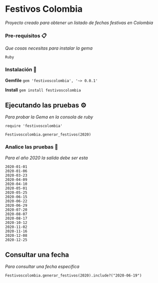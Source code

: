 # Festivos Colombia

_Proyecto creado para obtener un listado de fechas festivas en Colombia_

### Pre-requisitos 📋

_Que cosas necesitas para instalar la gema_

```
Ruby
```

### Instalación 🔧

**Gemfile**
```gem 'festivoscolombia', '~> 0.0.1'```

**Install**
```gem install festivoscolombia```

## Ejecutando las pruebas ⚙️

_Para probar la Gema en la consola de ruby_

   ```require 'festivoscolombia'```
   
   ```Festivoscolombia.generar_festivos(2020)```
### Analice las pruebas 🔩

_Para el año 2020 la salida debe ser esta_

```
2020-01-01
2020-01-06
2020-03-23
2020-04-09
2020-04-10
2020-05-01
2020-05-25
2020-06-15
2020-06-22
2020-06-29
2020-07-20
2020-08-07
2020-08-17
2020-10-12
2020-11-02
2020-11-16
2020-12-08
2020-12-25
```
## Consultar una fecha

_Para consultar una fecha especifica_


```Festivoscolombia.generar_festivos(2020).include?("2020-06-19")```




